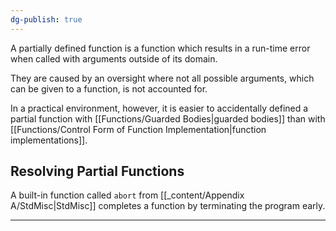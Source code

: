```yaml
---
dg-publish: true
---
```


A partially defined function is a function which results in a run-time error when called with arguments outside of its domain.

They are caused by an oversight where not all possible arguments, which can be given to a function, is not accounted for.

In a practical environment, however, it is easier to accidentally defined a partial function with  [[Functions/Guarded Bodies|guarded bodies]] than with [[Functions/Control Form of Function Implementation|function implementations]].



## Resolving Partial Functions

A built-in function called `abort` from [[_content/Appendix A/StdMisc|StdMisc]] completes a function by terminating the program early.

---